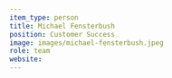 ```yaml
---
item_type: person
title: Michael Fensterbush
position: Customer Success
image: images/michael-fensterbush.jpeg
role: team
website:
---
```

